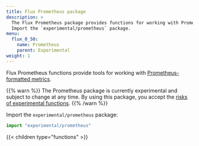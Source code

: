 ```yaml
---
title: Flux Prometheus package
description: >
  The Flux Prometheus package provides functions for working with Prometheus-formatted metrics.
  Import the `experimental/prometheus` package.
menu:
  flux_0_50:
    name: Prometheus
    parent: Experimental
weight: 1
---
```


Flux Prometheus functions provide tools for working with
[Prometheus-formatted metrics](https://prometheus.io/docs/instrumenting/exposition_formats/).

{{% warn %}}
The Prometheus package is currently experimental and subject to change at any time.
By using this package, you accept the [risks of experimental functions](/flux/v0.50/stdlib/experimental/#use-experimental-functions-at-your-own-risk).
{{% /warn %}}

Import the `experimental/prometheus` package:

```js
import "experimental/prometheus"
```

{{< children type="functions" >}}
